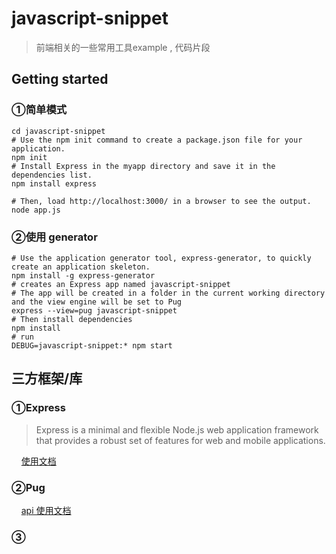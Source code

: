 # javascript-snippet

> 前端相关的一些常用工具example , 代码片段

## Getting started

### ①简单模式

```shell
cd javascript-snippet
# Use the npm init command to create a package.json file for your application.
npm init
# Install Express in the myapp directory and save it in the dependencies list.
npm install express

# Then, load http://localhost:3000/ in a browser to see the output.
node app.js
```

### ②使用 generator

```shell
# Use the application generator tool, express-generator, to quickly create an application skeleton.
npm install -g express-generator
# creates an Express app named javascript-snippet
# The app will be created in a folder in the current working directory and the view engine will be set to Pug
express --view=pug javascript-snippet
# Then install dependencies
npm install
# run
DEBUG=javascript-snippet:* npm start
```

## 三方框架/库

### ①Express

> Express is a minimal and flexible Node.js web application framework that provides a robust set of features for web and mobile applications.

    [使用文档](http://expressjs.com/en/starter/static-files.html)

### ②Pug

    [api 使用文档](https://pugjs.org/api/getting-started.html)

### ③
